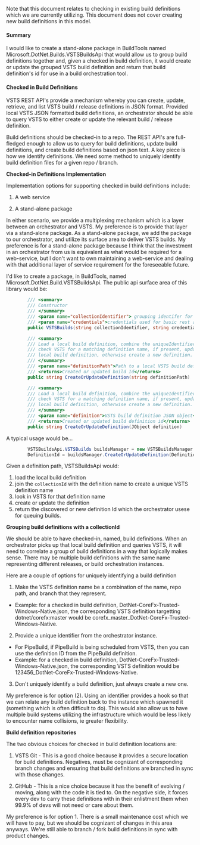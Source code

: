 Note that this document relates to checking in existing build definitions which we are currently utilizing.  This document does not cover creating new build definitions in this model.

#### Summary

I would like to create a stand-alone package in BuildTools named Microsoft.DotNet.Builds.VSTSBuildsApi that would allow us to group build definitions together and, given a checked in build definition, it would create or update the grouped VSTS build definition and return that build definition's id for use in a build orchestration tool. 

#### <a id="CheckInDefinitionsProposal"></a>Checked in Build Definitions

VSTS REST API's provide a mechanism whereby you can create, update, retrieve, and list VSTS build / release definitions in JSON format.  Provided local VSTS JSON formatted build definitions, an orchestrator should be able to query VSTS to either create or update the relevant build / release definition.

Build definitions should be checked-in to a repo.   The REST API's are full-fledged enough to allow us to query for build definitions, update build definitions, and create build definitions based on json text. A key piece is how we identify definitions.  We need some method to uniquely identify build definition files for a given repo / branch.  

**Checked-in Definitions Implementation**

Implementation options for supporting checked in build definitions include:

1. A web service

2. A stand-alone package

In either scenario, we provide a multiplexing mechanism which is a layer between an orchestrator and VSTS.  My preference is to provide that layer via a stand-alone package.  As a stand-alone package, we add the package to our orchestrator, and utilize its surface area to deliver VSTS builds.  My preference is for a stand-alone package because I think that the investment in an orchestrator from us is equivalent as what would be required for a web-service, but I don't want to own maintaining a web-service and dealing with that additional layer of service requirement for the foreseeable future.

I'd like to create a package, in BuildTools, named Microsoft.DotNet.Build.VSTSBuildsApi. The public api surface area of this library would be:

```C#
        /// <summary>
        /// Constructor
        /// </summary>
        /// <param name="collectionIdentifier"> grouping identifer for build definitions</param>
        /// <param name="credentials">credentials used for basic rest api authentication</param>
        public VSTSBuilds(string collectionIdentifier, string credentials)

        /// <summary>
        /// Load a local build definition, combine the uniqueIdentifier with the definition name, 
        /// check VSTS for a matching definition name, if present, update that definition with the
        /// local build definition, otherwise create a new definition.
        /// </summary>
        /// <param name="definitionPath">Path to a local VSTS build definition</param>
        /// <returns>Created or updated build Id</returns>
        public string CreateOrUpdateDefinition(string definitionPath)

        /// <summary>
        /// Load a local build definition, combine the uniqueIdentifier with the definition name, 
        /// check VSTS for a matching definition name, if present, update that definition with the
        /// local build definition, otherwise create a new definition.
        /// </summary>
        /// <param name="definition">VSTS build definition JSON object</param>
        /// <returns>Created or updated build definition id</returns>
        public string CreateOrUpdateDefinition(JObject definition)
```

A typical usage would be...

```C#
        VSTSBuildsApi.VSTSBuilds buildsManager = new VSTSBuildsManager.VSTSBuilds(collectionId, CredentialsManager.GetAuthenticationHeaderCredentials(this));
        DefinitionId = buildsManager.CreateOrUpdateDefinition(DefinitionPath);
```

Given a definition path, VSTSBuildsApi would:

1. load the local build definition
2. join the `collectionId` with the definition name to create a unique VSTS definition name
3. look in VSTS for that definition name
4. create or update the definition
5. return the discovered or new definition Id which the orchestrator usese for queuing builds.

**Grouping build definitions with a collectionId**

We should be able to have checked-in, named, build definitions.  When an orchestrator picks up that local build definition and queries VSTS, it will need to correlate a group of build definitions in a way that logically makes sense. There may be multiple build definitions with the same name representing different releases, or build orchestration instances. 

Here are a couple of options for uniquely identifying a build definition

1. Make the VSTS definition name be a combination of the name, repo path, and branch that they represent.
- Example: for a checked in build definition, DotNet-CoreFx-Trusted-Windows-Native.json, the corresponding VSTS definition targetting dotnet/corefx:master would be corefx_master_DotNet-CoreFx-Trusted-Windows-Native.

2. Provide a unique identifier from the orchestrator instance.  
- For PipeBuild, if PipeBuild is being scheduled from VSTS, then you can use the definition ID from the PipeBuild definition.
- Example: for a checked in build definition, DotNet-CoreFx-Trusted-Windows-Native.json, the corresponding VSTS definition would be 123456_DotNet-CoreFx-Trusted-Windows-Native.

3. Don't uniquely identify a build definition, just always create a new one.

My preference is for option (2).  Using an identifier provides a hook so that we can relate any build definition back to the instance which spawned it (something which is often difficult to do).  This would also allow us to have multiple build systems utilizing the infrastructure which would be less likely to encounter name collisions, ie greater flexibility.

**Build definition repositories**

The two obvious choices for checked in build definition locations are:

1. VSTS Git - This is a good choice because it provides a secure location for build definitions.  Negatives, must be cognizant of corresponding branch changes and ensuring that build definitions are branched in sync with those changes.

2. GitHub - This is a nice choice because it has the benefit of evolving / moving, along with the code it is tied to.  On the negative side, it forces every dev to carry these definitions with in their enlistment them when 99.9% of devs will not need or care about them.

My preference is for option 1.  There is a small maintenance cost which we will have to pay, but we should be cognizant of changes in this area anyways.  We're still able to branch / fork build definitions in sync with product changes. 


